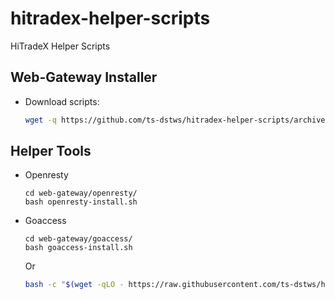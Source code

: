 # hitradex-helper-scripts
HiTradeX Helper Scripts

## Web-Gateway Installer
- Download scripts:
  ```bash
  wget -q https://github.com/ts-dstws/hitradex-helper-scripts/archive/refs/heads/main.zip && unzip main.zip && rm -f main.zip
  ```

## Helper Tools
- Openresty
  ```
  cd web-gateway/openresty/
  bash openresty-install.sh
  ```
- Goaccess
  ```
  cd web-gateway/goaccess/
  bash goaccess-install.sh
  ```
  Or
  ```bash
  bash -c "$(wget -qLO - https://raw.githubusercontent.com/ts-dstws/hitradex-helper-scripts/main/web-gateway/goaccess/goaccess-install.sh)"
  ```